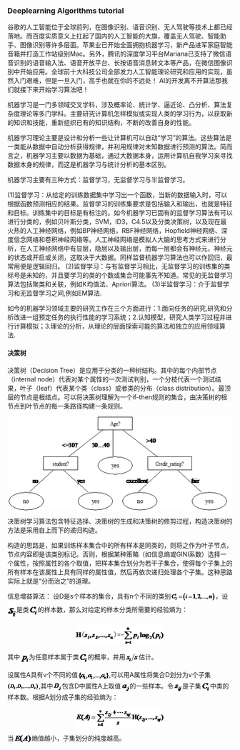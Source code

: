 ### Deeplearning Algorithms tutorial
谷歌的人工智能位于全球前列，在图像识别、语音识别、无人驾驶等技术上都已经落地。而百度实质意义上扛起了国内的人工智能的大旗，覆盖无人驾驶、智能助手、图像识别等许多层面。苹果业已开始全面拥抱机器学习，新产品进军家庭智能音箱并打造工作站级别Mac。另外，腾讯的深度学习平台Mariana已支持了微信语音识别的语音输入法、语音开放平台、长按语音消息转文本等产品，在微信图像识别中开始应用。全球前十大科技公司全部发力人工智能理论研究和应用的实现，虽然入门艰难，但是一旦入门，高手也就在你的不远处！
AI的开发离不开算法那我们就接下来开始学习算法吧！

机器学习是一门多领域交叉学科，涉及概率论、统计学、逼近论、凸分析、算法复杂度理论等多门学科。主要研究计算机怎样模拟或实现人类的学习行为，以获取新的知识和技能，重新组织已有的知识结构，不断的改善自身的性能。

机器学习理论主要是设计和分析一些让计算机可以自动“学习”的算法。这些算法是一类能从数据中自动分析获得规律，并利用规律对未知数据进行预测的算法。简而言之，机器学习主要以数据为基础，通过大数据本身，运用计算机自我学习来寻找数据本身的规律，而这是机器学习与统计分析的基本区别。

机器学习主要有三种方式：监督学习，无监督学习与半监督学习。

(1)监督学习：从给定的训练数据集中学习出一个函数，当新的数据输入时，可以根据函数预测相应的结果。监督学习的训练集要求是包括输入和输出，也就是特征和目标。训练集中的目标是有标注的。如今机器学习已固有的监督学习算法有可以进行分类的，例如贝叶斯分类，SVM，ID3，C4.5以及分类决策树，以及现在最火热的人工神经网络，例如BP神经网络，RBF神经网络，Hopfield神经网络、深度信念网络和卷积神经网络等。人工神经网络是模拟人大脑的思考方式来进行分析，在人工神经网络中有显层，隐层以及输出层，而每一层都会有神经元，神经元的状态或开启或关闭，这取决于大数据。同样监督机器学习算法也可以作回归，最常用便是逻辑回归。
(2)监督学习：与有监督学习相比，无监督学习的训练集的类标号是未知的，并且要学习的类的个数或集合可能事先不知道。常见的无监督学习算法包括聚类和关联，例如K均值法、Apriori算法。
(3)半监督学习：介于监督学习和无监督学习之间,例如EM算法.

如今的机器学习领域主要的研究工作在三个方面进行：1.面向任务的研究,研究和分析改进一组预定任务的执行性能的学习系统；2.认知模型，研究人类学习过程并进行计算模拟；3.理论的分析，从理论的层面探索可能的算法和独立的应用领域算法.

#### 决策树

决策树（Decision Tree）是应用于分类的一种树结构。其中的每个内部节点（internal node）代表对某个属性的一次测试判别，一个分枝代表一个测试结果，叶子（leaf）代表某个类（class）或者类的分布（class distribution）。最顶层的节点是根结点。可以将决策树理解为一个if-then规则的集合，由决策树的根节点到叶节点的每一条路径构建一条规则。

<p align="center">
<img width="500" align="center" src="../../images/96.jpg" />
</p>

决策树学习算法包含特征选择、决策树的生成和决策树的修剪过程，构造决策树的方法是采用自上而下的递归构造。

构造的思路是，如果训练样本集合中的所有样本是同类的，则将之作为叶子节点，节点内容即是该类别标记。否则，根据某种策略（如信息熵或GINI系数）选择一个属性，按照属性的各个取值，把样本集合划分为若干子集合，使得每个子集上的所有样本在该属性上具有同样的属性值，然后再依次递归处理各个子集。这种思路实际上就是“分而治之”的道理。

信息增益算法：
设D是s个样本的集合，具有n个不同的类别<img width="100" align="center" src="../../images/97.jpg" />，设<img width="20" align="center" src="../../images/98.jpg" />是类<img width="20" align="center" src="../../images/99.jpg" />的样本数，那么对给定的样本分类所需要的经验熵为：
<p align="center">
<img width="200" align="center" src="../../images/100.jpg" />
</p>


其中<img width="20" align="center" src="../../images/101.jpg" />为任意样本属于类<img width="20" align="center" src="../../images/99.jpg" />的概率，并用<img width="30" align="center" src="../../images/102.jpg" />估计。


设属性A具有v个不同的值<img width="70" align="center" src="../../images/103.jpg" />,可以用A属性将集合D划分为v个子集<img width="70" align="center" src="../../images/104.jpg" />,其中<img width="20" align="center" src="../../images/105.jpg" />包含D中属性A上取值<img width="20" align="center" src="../../images/106.jpg" />的一些样本。令<img width="20" align="center" src="../../images/107.jpg" />是子集<img width="20" align="center" src="../../images/99.jpg" />中类的样本数。根据A划分成子集的经验熵为：

<p align="center">
<img width="200" align="center" src="../../images/108.jpg" />
</p>

当<img width="40" align="center" src="../../images/109.jpg" />熵值越小，子集划分的纯度越高。

